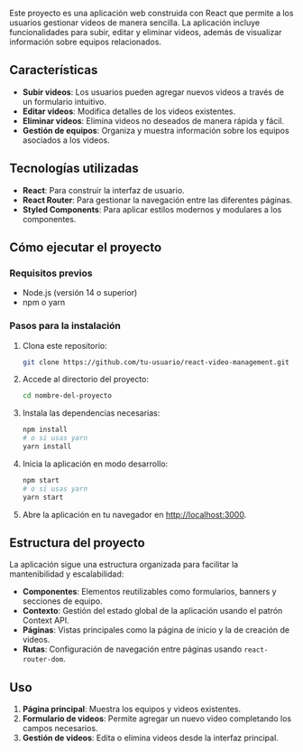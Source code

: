 Este proyecto es una aplicación web construida con React que permite a los usuarios gestionar videos de manera sencilla. La aplicación incluye funcionalidades para subir, editar y eliminar videos, además de visualizar información sobre equipos relacionados.

## Características

- **Subir videos**: Los usuarios pueden agregar nuevos videos a través de un formulario intuitivo.
- **Editar videos**: Modifica detalles de los videos existentes.
- **Eliminar videos**: Elimina videos no deseados de manera rápida y fácil.
- **Gestión de equipos**: Organiza y muestra información sobre los equipos asociados a los videos.

## Tecnologías utilizadas

- **React**: Para construir la interfaz de usuario.
- **React Router**: Para gestionar la navegación entre las diferentes páginas.
- **Styled Components**: Para aplicar estilos modernos y modulares a los componentes.

## Cómo ejecutar el proyecto

### Requisitos previos

- Node.js (versión 14 o superior)
- npm o yarn

### Pasos para la instalación

1. Clona este repositorio:

   ```bash
   git clone https://github.com/tu-usuario/react-video-management.git
   ```

2. Accede al directorio del proyecto:

   ```bash
   cd nombre-del-proyecto
   ```

3. Instala las dependencias necesarias:

   ```bash
   npm install
   # o si usas yarn
   yarn install
   ```

4. Inicia la aplicación en modo desarrollo:

   ```bash
   npm start
   # o si usas yarn
   yarn start
   ```

5. Abre la aplicación en tu navegador en [http://localhost:3000](http://localhost:3000).

## Estructura del proyecto

La aplicación sigue una estructura organizada para facilitar la mantenibilidad y escalabilidad:

- **Componentes**: Elementos reutilizables como formularios, banners y secciones de equipo.
- **Contexto**: Gestión del estado global de la aplicación usando el patrón Context API.
- **Páginas**: Vistas principales como la página de inicio y la de creación de videos.
- **Rutas**: Configuración de navegación entre páginas usando `react-router-dom`.

## Uso

1. **Página principal**: Muestra los equipos y videos existentes.
2. **Formulario de videos**: Permite agregar un nuevo video completando los campos necesarios.
3. **Gestión de videos**: Edita o elimina videos desde la interfaz principal.
